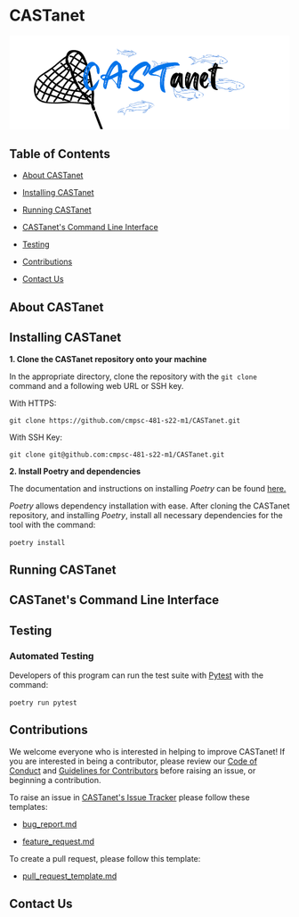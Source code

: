 # CASTanet

![logo](castanet.png)

## Table of Contents

* [About CASTanet](#about-castanet)

* [Installing CASTanet](#installing-castanet)

* [Running CASTanet](#running-castanet)

* [CASTanet's Command Line Interface](#castanets-command-line-interface)

* [Testing](#testing)

* [Contributions](#contributions)

* [Contact Us](#contact-us)

## About CASTanet

## Installing CASTanet

**1. Clone the CASTanet repository onto your machine**

In the appropriate directory, clone the repository with the `git clone` command and a following web URL or SSH key.

With HTTPS:

```
git clone https://github.com/cmpsc-481-s22-m1/CASTanet.git
```

With SSH Key:

```
git clone git@github.com:cmpsc-481-s22-m1/CASTanet.git
```

**2. Install Poetry and dependencies**

The documentation and instructions on installing _Poetry_ can be found [here.](https://python-poetry.org/docs/)

_Poetry_ allows dependency installation with ease. After cloning the CASTanet repository, and installing _Poetry_, install all necessary dependencies for the tool with the command:

`poetry install`

## Running CASTanet

## CASTanet's Command Line Interface

## Testing

### Automated Testing

Developers of this program can run the test suite with [Pytest](https://docs.pytest.org/en/stable/) with the command:

`poetry run pytest`

## Contributions

We welcome everyone who is interested in helping to improve CASTanet! If you are interested in being a contributor, please review our [Code of Conduct](https://github.com/cmpsc-481-s22-m1/CASTanet/blob/documentation/CODE_OF_CONDUCT.md) and [Guidelines for Contributors](https://github.com/cmpsc-481-s22-m1/CASTanet/blob/documentation/CONTRIBUTING.md) before raising an issue, or beginning a contribution.

To raise an issue in [CASTanet's Issue Tracker](https://github.com/cmpsc-481-s22-m1/CASTanet/issues) please follow these templates:

* [bug_report.md](https://github.com/cmpsc-481-s22-m1/CASTanet/blob/documentation/.github/ISSUE_TEMPLATE/bug_report.md)

* [feature_request.md](https://github.com/cmpsc-481-s22-m1/CASTanet/blob/documentation/.github/ISSUE_TEMPLATE/feature_request.md)

To create a pull request, please follow this template:

* [pull_request_template.md](https://github.com/cmpsc-481-s22-m1/CASTanet/blob/documentation/.github/pull_request_template.md)

## Contact Us
